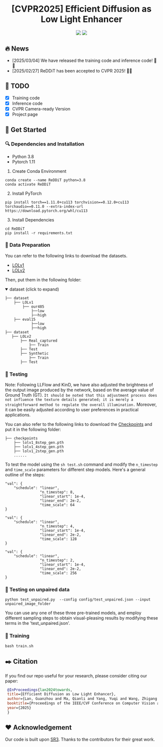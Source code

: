 

<div align=center>
  
# **[CVPR2025]** Efficient Diffusion as Low Light Enhancer

<p>
<a href='https://arxiv.org/abs/2410.12346'><img src='https://img.shields.io/badge/Paper-arXiv-red'></a>
<a href='https://mqleet.github.io/ReDDiT_Project/'><img src='https://img.shields.io/badge/Project-Page-blue'></a>
</p>

</div>

## :fire: News

- [2025/03/04] We have released the training code and inference code! 🚀🚀
- [2025/02/27] ReDDiT has been accepted to CVPR 2025! 🤗🤗

## :memo: TODO

- [x] Training code
- [x] Inference code
- [x] CVPR Camera-ready Version
- [x] Project page

## :hammer: Get Started

### :mag: Dependencies and Installation

- Python 3.8
- Pytorch 1.11

1. Create Conda Environment

```
conda create --name ReDDiT python=3.8
conda activate ReDDiT
```

2. Install PyTorch

```
pip install torch==1.11.0+cu113 torchvision==0.12.0+cu113 torchaudio==0.11.0 --extra-index-url https://download.pytorch.org/whl/cu113
```

3. Install Dependencies

```
cd ReDDiT
pip install -r requirements.txt
```

### :page_with_curl: Data Preparation

You can refer to the following links to download the datasets.

- [LOLv1](https://daooshee.github.io/BMVC2018website/)
- [LOLv2](https://github.com/flyywh/CVPR-2020-Semi-Low-Light)

Then, put them in the following folder:

<details open> <summary>dataset (click to expand)</summary>

```
├── dataset
    ├── LOLv1
        ├── our485
            ├──low
            ├──high
	├── eval15
            ├──low
            ├──high
├── dataset
   ├── LOLv2
       ├── Real_captured
           ├── Train
	   ├── Test
       ├── Synthetic
           ├── Train
	   ├── Test
```

</details>

### :blue_book: Testing

Note: Following LLFlow and KinD, we have also adjusted the brightness of the output image produced by the network, based on the average value of Ground Truth (GT). ``It should be noted that this adjustment process does not influence the texture details generated; it is merely a straightforward method to regulate the overall illumination.`` Moreover, it can be easily adjusted according to user preferences in practical applications.

You can also refer to the following links to download the [Checkpoints](https://drive.google.com/file/d/13_XM8nFxJc2IfUotC2_lJo9ATt0rcIyg/view?usp=sharing) and put it in the following folder:

```
├── checkpoints
    ├── lolv1_8step_gen.pth
    ├── lolv1_4step_gen.pth
    ├── lolv1_2step_gen.pth
    ......
```
To test the model using the ``sh test.sh`` command and modify the `n_timestep` and `time_scale` parameters for different step models. Here's a general outline of the steps:
```
"val": {
    "schedule": "linear",
                "n_timestep": 8,
                "linear_start": 1e-4,
                "linear_end": 2e-2,
                "time_scale": 64
}
```

```
"val": {
    "schedule": "linear",
                "n_timestep": 4,
                "linear_start": 1e-4,
                "linear_end": 2e-2,
                "time_scale": 128
}
```

```
"val": {
    "schedule": "linear",
                "n_timestep": 2,
                "linear_start": 1e-4,
                "linear_end": 2e-2,
                "time_scale": 256
}
```
### :blue_book: Testing on unpaired data

```
python test_unpaired.py  --config config/test_unpaired.json --input unpaired_image_folder
```

You can use any one of these three pre-trained models, and employ different sampling steps to obtain visual-pleasing results by modifying these terms in the 'test_unpaired.json'.



### :rocket: Training

```
bash train.sh
```

<a name="citation_and_acknowledgement"></a>
## :black_nib: Citation

   If you find our repo useful for your research, please consider citing our paper:

   ```bibtex
    @InProceedings{lan2024towards,
    title={Efficient Diffusion as Low Light Enhancer},
    author={Lan, Guanzhou and Ma, Qianli and Yang, Yuqi and Wang, Zhigang and Wang, Dong and Li, Xuelong and Zhao, Bin},
    booktitle={Proceedings of the IEEE/CVF Conference on Computer Vision and Pattern Recognition},
    year={2025}
    }
   ```


## :heart: Acknowledgement

Our code is built upon [SR3](https://github.com/Janspiry/Image-Super-Resolution-via-Iterative-Refinement). Thanks to the contributors for their great work.
